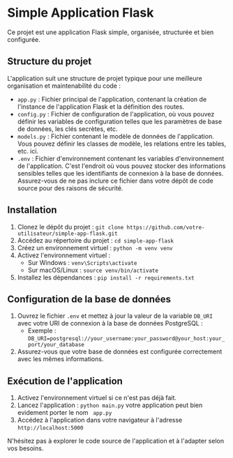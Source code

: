 # Simple Application Flask

Ce projet est une application Flask simple, organisée, structurée et bien configurée.

## Structure du projet

L'application suit une structure de projet typique pour une meilleure organisation et maintenabilité du code :

- `app.py` : Fichier principal de l'application, contenant la création de l'instance de l'application Flask et la définition des routes.
- `config.py` : Fichier de configuration de l'application, où vous pouvez définir les variables de configuration telles que les paramètres de base de données, les clés secrètes, etc.
- `models.py` : Fichier contenant le modèle de données de l'application. Vous pouvez définir les classes de modèle, les relations entre les tables, etc. ici.
- `.env` : Fichier d'environnement contenant les variables d'environnement de l'application. C'est l'endroit où vous pouvez stocker des informations sensibles telles que les identifiants de connexion à la base de données. Assurez-vous de ne pas inclure ce fichier dans votre dépôt de code source pour des raisons de sécurité.

## Installation

1. Clonez le dépôt du projet : `git clone https://github.com/votre-utilisateur/simple-app-flask.git`
2. Accédez au répertoire du projet : `cd simple-app-flask`
3. Créez un environnement virtuel : `python -m venv venv`
4. Activez l'environnement virtuel :
   - Sur Windows : `venv\Scripts\activate`
   - Sur macOS/Linux : `source venv/bin/activate`
5. Installez les dépendances : `pip install -r requirements.txt`

## Configuration de la base de données

1. Ouvrez le fichier `.env` et mettez à jour la valeur de la variable `DB_URI` avec votre URI de connexion à la base de données PostgreSQL :
   - Exemple : `DB_URI=postgresql://your_username:your_password@your_host:your_port/your_database`
2. Assurez-vous que votre base de données est configurée correctement avec les mêmes informations.

## Exécution de l'application

1. Activez l'environnement virtuel si ce n'est pas déjà fait.
2. Lancez l'application : `python main.py` votre application peut bien evidement porter le nom ` app.py`
3. Accédez à l'application dans votre navigateur à l'adresse `http://localhost:5000`

N'hésitez pas à explorer le code source de l'application et à l'adapter selon vos besoins.

